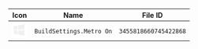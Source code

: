 | Icon | Name | File ID |
| ---  | ---  | ---     |
| ![](BuildSettings.Metro%20On.png) | `BuildSettings.Metro On` | `3455818660745422868` |
